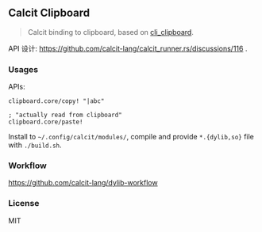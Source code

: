 ## Calcit Clipboard

> Calcit binding to clipboard, based on [cli_clipboard](https://docs.rs/cli-clipboard/latest/cli_clipboard/index.html).

API 设计: https://github.com/calcit-lang/calcit_runner.rs/discussions/116 .

### Usages

APIs:

```cirru
clipboard.core/copy! "|abc"

; "actually read from clipboard"
clipboard.core/paste!
```

Install to `~/.config/calcit/modules/`, compile and provide `*.{dylib,so}` file with `./build.sh`.

### Workflow

https://github.com/calcit-lang/dylib-workflow

### License

MIT
